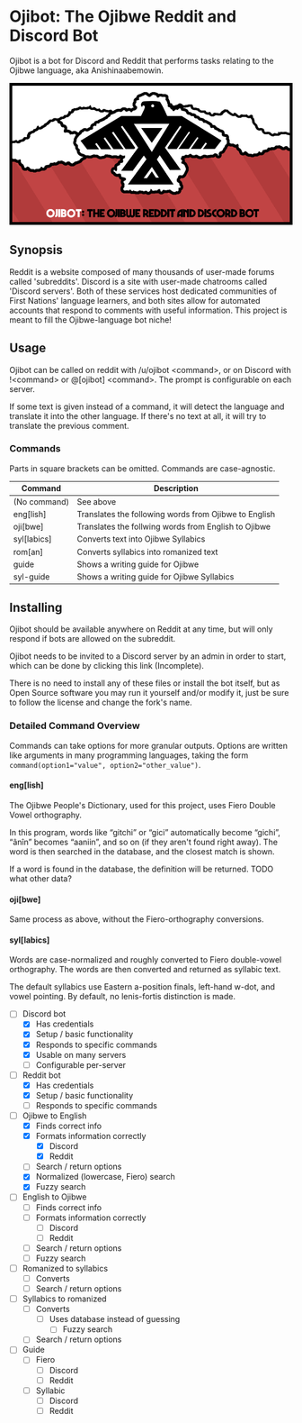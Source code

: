 
# Ojibot: The Ojibwe Reddit and Discord Bot
Ojibot is a bot for Discord and Reddit that performs tasks relating to the
Ojibwe language, aka Anishinaabemowin.

![Ojibot cover featuring Thunderbird](Gitlab_images/cover.png)

## Synopsis
Reddit is a website composed of many thousands of user-made forums called
'subreddits'. Discord is a site with user-made chatrooms called 'Discord
servers'. Both of these services host dedicated communities of First Nations'
language learners, and both sites allow for automated accounts that respond to
comments with useful information. This project is meant to fill the Ojibwe-language
bot niche!

## Usage
Ojibot can be called on reddit with /u/ojibot \<command\>, or on Discord with
!\<command\> or @[ojibot] \<command\>. The prompt is configurable on each server.

If some text is given instead of a command, it will detect the language and
translate it into the other language. If there's no text at all, it will try to
translate the previous comment.

### Commands
Parts in square brackets can be omitted.  Commands are case-agnostic. 

| Command | Description |
| --- | --- |
| (No command) | See above |
| eng[lish] | Translates the following words from Ojibwe to English |
| oji[bwe] | Translates the follwing words from English to Ojibwe |
| syl[labics] | Converts text into Ojibwe Syllabics |
| rom[an] | Converts syllabics into romanized text |
| guide | Shows a writing guide for Ojibwe |
| syl-guide | Shows a writing guide for Ojibwe Syllabics |

## Installing
Ojibot should be available anywhere on Reddit at any time, but will only
respond if bots are allowed on the subreddit.

Ojibot needs to be invited to a Discord server by an admin in order to start,
which can be done by clicking this link (Incomplete).

There is no need to install any of these files or install the bot itself, but
as Open Source software you may run it yourself and/or modify it, just be sure
to follow the license and change the fork's name.

### Detailed Command Overview
Commands can take options for more granular outputs. Options are written like
arguments in many programming languages, taking the form
`command(option1="value", option2="other_value")`.

#### eng[lish]
The Ojibwe People's Dictionary, used for this project, uses Fiero Double Vowel
orthography.

In this program, words like “gitchi” or “gici” automatically become “gichi”,
“ânîn” becomes “aaniin”, and so on (if they aren't found right away). The word
is then searched in the database, and the closest match is shown.

If a word is found in the database, the definition will be returned. TODO what other data?

#### oji[bwe]
Same process as above, without the Fiero-orthography conversions.

#### syl[labics]
Words are case-normalized and roughly converted to Fiero double-vowel
orthography. The words are then converted and returned as syllabic text.

The default syllabics use Eastern a-position finals, left-hand w-dot, and vowel
pointing. By default, no lenis-fortis distinction is made.

- [ ] Discord bot
	- [x] Has credentials
	- [x] Setup / basic functionality
	- [x] Responds to specific commands
	- [x] Usable on many servers
	- [ ] Configurable per-server
- [ ] Reddit bot
	- [x] Has credentials
	- [x] Setup / basic functionality
	- [ ] Responds to specific commands
- [ ] Ojibwe to English
	- [x] Finds correct info
	- [x] Formats information correctly
		- [x] Discord
		- [x] Reddit
	- [ ] Search / return options
	- [x] Normalized (lowercase, Fiero) search
	- [x] Fuzzy search
- [ ] English to Ojibwe
	- [ ] Finds correct info
	- [ ] Formats information correctly
		- [ ] Discord
		- [ ] Reddit
	- [ ] Search / return options
	- [ ] Fuzzy search
- [ ] Romanized to syllabics
	- [ ] Converts
	- [ ] Search / return options
- [ ] Syllabics to romanized
	- [ ] Converts
		- [ ] Uses database instead of guessing
			- [ ] Fuzzy search
	- [ ] Search / return options
- [ ] Guide
	- [ ] Fiero
		- [ ] Discord
		- [ ] Reddit
	- [ ] Syllabic
		- [ ] Discord
		- [ ] Reddit
